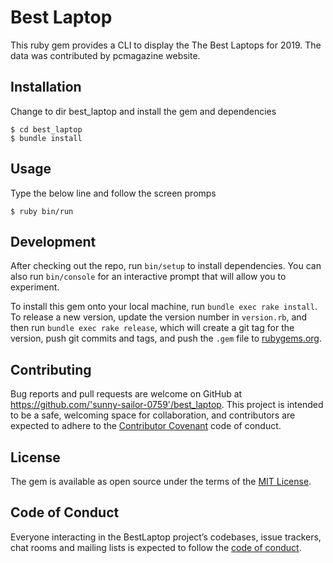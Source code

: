 # Best Laptop

This ruby gem provides a CLI to display the The Best Laptops for 2019. 
The data was contributed by pcmagazine website.

## Installation
Change to dir best_laptop and install the gem and dependencies
   
    $ cd best_laptop
    $ bundle install

## Usage

Type the below line and follow the screen promps

    $ ruby bin/run

## Development

After checking out the repo, run `bin/setup` to install dependencies. You can also run `bin/console` for an interactive prompt that will allow you to experiment.

To install this gem onto your local machine, run `bundle exec rake install`. To release a new version, update the version number in `version.rb`, and then run `bundle exec rake release`, which will create a git tag for the version, push git commits and tags, and push the `.gem` file to [rubygems.org](https://rubygems.org).

## Contributing

Bug reports and pull requests are welcome on GitHub at https://github.com/'sunny-sailor-0759'/best_laptop. This project is intended to be a safe, welcoming space for collaboration, and contributors are expected to adhere to the [Contributor Covenant](http://contributor-covenant.org) code of conduct.

## License

The gem is available as open source under the terms of the [MIT License](https://opensource.org/licenses/MIT).

## Code of Conduct

Everyone interacting in the BestLaptop project’s codebases, issue trackers, chat rooms and mailing lists is expected to follow the [code of conduct](https://github.com/'sunny-sailor-0759'/best_laptop/blob/master/CODE_OF_CONDUCT.md).
